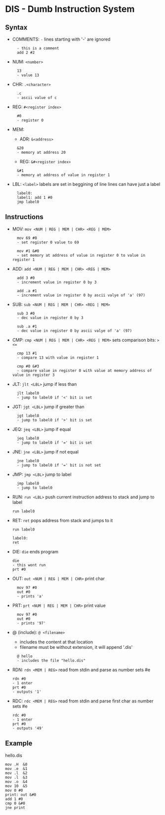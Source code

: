 # DIS - Dumb Instruction System

## Syntax

- COMMENTS: `-`
  lines starting with '-' are ignored

  ```
    - this is a comment
    add 2 #2
  ```

- NUM: `<number>`
  ```
    13
    - value 13
  ```
- CHR: `.<character>`
  ```
    .c
    - ascii value of c
  ```
- REG: `#<register index>`

  ```
    #0
    - register 0
  ```

- MEM:

  - ADR: `&<address>`

  ```
    &20
    - memory at address 20
  ```

  - REG: `&#<register index>`

  ```
    &#1
    - memory at address of value in register 1
  ```

- LBL: `<label>`
  labels are set in beggining of line
  lines can have just a label
  ```
    label0:
    label1: add 1 #0
    jmp label0
  ```

## Instructions

- MOV: `mov <NUM | REG | MEM | CHR> <REG | MEM>`

  ```
    mov 69 #0
    - set register 0 value to 69

    mov #1 &#0
    - set memory at address of value in register 0 to value in register 1
  ```

- ADD: `add <NUM | REG | MEM | CHR> <REG | MEM>`

  ```
    add 3 #0
    - increment value in register 0 by 3

    add .a #1
    - increment value in register 0 by ascii valye of 'a' (97)
  ```

- SUB: `sub <NUM | REG | MEM | CHR> <REG | MEM>`

  ```
    sub 3 #0
    - dec value in register 0 by 3

    sub .a #1
    - dec value in register 0 by ascii valye of 'a' (97)
  ```

- CMP: `cmp <NUM | REG | MEM | CHR> <REG | MEM>`
  sets comparison bits: `><=`

  ```
    cmp 13 #1
    - compare 13 with value in register 1

    cmp #0 &#3
    - compare value in register 0 with value at memory address of value in register 3
  ```

- JLT: `jlt <LBL>`
  jump if less than

  ```
    jlt label0
    - jump to label0 if '<' bit is set
  ```

- JGT: `jgt <LBL>`
  jump if greater than

  ```
    jgt label0
    - jump to label0 if '>' bit is set
  ```

- JEQ: `jeq <LBL>`
  jump if equal

  ```
    jeq label0
    - jump to label0 if '=' bit is set
  ```

- JNE: `jne <LBL>`
  jump if not equal

  ```
    jne label0
    - jump to label0 if '=' bit is not set
  ```

- JMP: `jmp <LBL>`
  jump to label

  ```
    jmp label0
    - jump to label0
  ```

- RUN: `run <LBL>`
  push current instruction address to stack and jump to label

  ```
  run label0
  ```

- RET: `ret`
  pops address from stack and jumps to it

  ```
  run label0

  label0:
  ret
  ```

- DIE: `die`
  ends program

  ```
  die
  - this wont run
  prt #0

  ```

- OUT: `out <NUM | REG | MEM | CHR>`
  print char
  ```
    mov 97 #0
    out #0
    - prints 'a'
  ```
- PRT: `prt <NUM | REG | MEM | CHR>`
  print value

  ```
    mov 97 #0
    out #0
    - prints '97'
  ```

- @ (include): `@ <filename>`

  - includes the content at that location<br>
  - filename must be without extension, it will append '.dis'

  ```
    @ hello
    - includes the file "hello.dis"
  ```

- RDN: `rdn <MEM | REG>`
  read from stdin and parse as number
  sets #e

  ```
  rdn #0
  - 1 enter
  prt #0
  - outputs '1'
  ```

- RDC: `rdc <MEM | REG>`
  read from stdin and parse first char as number
  sets #e
  ```
  rdc #0
  - 1 enter
  prt #0
  - outputs '49'
  ```

## Example

hello.dis

```
mov .H  &0
mov .e  &1
mov .l  &2
mov .l  &3
mov .o  &4
mov 10  &5
mov 0 #0
print: out &#0
add 1 #0
cmp 0 &#0
jne print
```
